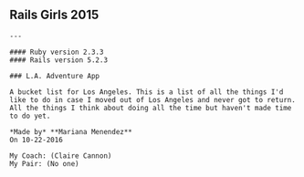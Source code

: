  ## Rails Girls 2015 
    
    ---
    
    #### Ruby version 2.3.3
    #### Rails version 5.2.3

    ### L.A. Adventure App
    
    A bucket list for Los Angeles. This is a list of all the things I'd like to do in case I moved out of Los Angeles and never got to return. All the things I think about doing all the time but haven't made time to do yet.
    
    *Made by* **Mariana Menendez**  
    On 10-22-2016  
    
    My Coach: (Claire Cannon)  
    My Pair: (No one)
